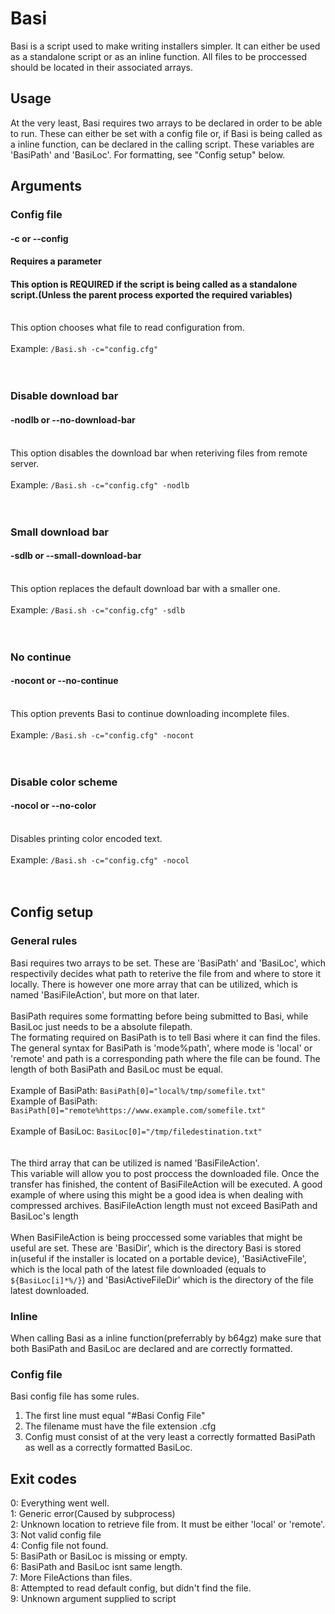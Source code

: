# Basi
Basi is a script used to make writing installers simpler. It can either be used as a standalone script or as an inline function. All files to be proccessed should be located in their associated arrays. 

## Usage

At the very least, Basi requires two arrays to be declared in order to be able to run. These can either be set with a config file or, if Basi is being called as a inline function, can be declared in the calling script. These variables are 'BasiPath' and 'BasiLoc'. For formatting, see "Config setup" below.

## Arguments
### Config file
#### -c or --config
#### Requires a parameter
#### This option is REQUIRED if the script is being called as a standalone script.(Unless the parent process exported the required variables)
<br>This option chooses what file to read configuration from.<br><br>
Example: `/Basi.sh -c="config.cfg"`
<br><br><br>

### Disable download bar
#### -nodlb or --no-download-bar
<br>This option disables the download bar when reteriving files from remote server.<br><br>
Example: `/Basi.sh -c="config.cfg" -nodlb`
<br><br><br>

### Small download bar
#### -sdlb or --small-download-bar
<br>This option replaces the default download bar with a smaller one.<br><br>
Example: `/Basi.sh -c="config.cfg" -sdlb`
<br><br><br>

### No continue
#### -nocont or --no-continue
<br>This option prevents Basi to continue downloading incomplete files.<br><br>
Example: `/Basi.sh -c="config.cfg" -nocont`
<br><br><br>

### Disable color scheme
#### -nocol or --no-color
<br>Disables printing color encoded text.<br><br>
Example: `/Basi.sh -c="config.cfg" -nocol`
<br><br><br>


## Config setup
### General rules

Basi requires two arrays to be set. These are 'BasiPath' and 'BasiLoc', which respectivily decides what path to reterive the file from and where to store it locally. There is however one more array that can be utilized, which is named 'BasiFileAction', but more on that later.<br><br>
BasiPath requires some formatting before being submitted to Basi, while BasiLoc just needs to be a absolute filepath.<br>
The formating required on BasiPath is to tell Basi where it can find the files. The general syntax for BasiPath is 'mode%path', where mode is 'local' or 'remote' and path is a corresponding path where the file can be found. The length of both BasiPath and BasiLoc must be equal.
<br><br>
Example of BasiPath: `BasiPath[0]="local%/tmp/somefile.txt"`<br>
Example of BasiPath: `BasiPath[0]="remote%https://www.example.com/somefile.txt"`<br>
<br>
Example of BasiLoc: `BasiLoc[0]="/tmp/filedestination.txt"`<br>
<br>
<br>
The third array that can be utilized is named 'BasiFileAction'.<br>
This variable will allow you to post proccess the downloaded file. Once the transfer has finished, the content of BasiFileAction will be executed. A good example of where using this might be a good idea is when dealing with compressed archives. BasiFileAction length must not exceed BasiPath and BasiLoc's length <br><br> 
When BasiFileAction is being proccessed some variables that might be useful are set. These are 'BasiDir', which is the directory Basi is stored in(useful if the installer is located on a portable device), 'BasiActiveFile', which is the local path of the latest file downloaded (equals to `${BasiLoc[i]*%/}`) and 'BasiActiveFileDir' which is the directory of the file latest downloaded.

### Inline

When calling Basi as a inline function(preferrably by b64gz) make sure that both BasiPath and BasiLoc are declared and are correctly formatted. 

### Config file

Basi config file has some rules. 

1. The first line must equal "#Basi Config File"
2. The filename must have the file extension .cfg
3. Config must consist of at the very least a correctly formatted BasiPath as well as a correctly formatted BasiLoc.

## Exit codes
0: Everything went well.<br>
1: Generic error(Caused by subprocess)<br>
2: Unknown location to retrieve file from. It must be either 'local' or 'remote'.<br>
3: Not valid config file<br>
4: Config file not found.<br>
5: BasiPath or BasiLoc is missing or empty. <br>
6: BasiPath and BasiLoc isnt same length.<br>
7: More FileActions than files.<br>
8: Attempted to read default config, but didn't find the file.<br>
9: Unknown argument supplied to script<br>
<br>
